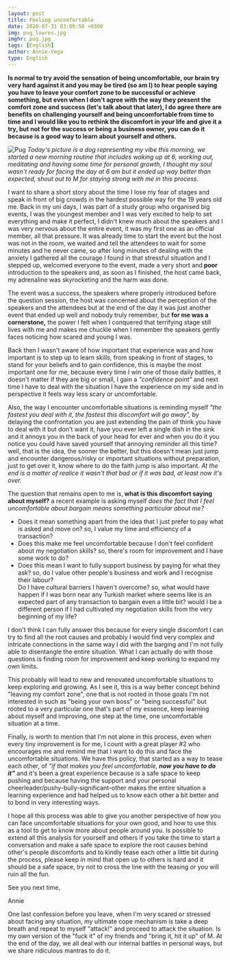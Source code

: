 ```yaml
---
layout: post
title: Feeling uncomfortable
date: 2020-07-31 03:09:50 +0300
img: pug_lowres.jpg
imghr: pug.jpg
tags: [English]
author: Annie-Vega
type: English
---
```

<b>Is normal to try avoid the sensation of being uncomfortable, our brain try very hard against it and you may be tired (so am I) to hear people saying you have to leave your comfort zone to be successful or achieve something, but even when I don't agree with the way they present the comfort zone and success (let's talk about that later), I do agree there are benefits on challenging yourself and being uncomfortable from time to time and I would like you to rethink the discomfort in your life and give it a try, but not for the success or being a business owner, you can do it because is a good way to learn about yourself and others.</b>

![Pug]({{site.baseurl}}/images/pages/pug.jpg)
<i>Today's picture is a dog representing my vibe this morning, we started a new morning routine that includes waking up at 6, working out, meditating and having some time for personal growth, I thought my soul wasn't ready for facing the day at 6 am but it ended up way better than expected, shout out to M for staying strong with me in this process.</i>

I want to share a short story about the time I lose my fear of stages and speak in front of big crowds in the hardest possible way for the 19 years old me. Back in my uni days, I was part of a study group who organised big events, I was the youngest member and I was very excited to help to set everything and make it perfect, I didn't knew much about the speakers and I was very nervous about the entire event, it was my first one as an official member, all that pressure. It was already time to start the event but the host was not in the room, we waited and tell the attendees to wait for some minutes and he never came, so after long minutes of dealing with the anxiety I gathered all the courage I found in that stressful situation and I stepped up, welcomed everyone to the event, made a very short and<b> poor</b> introduction to the speakers and, as soon as I finished, the host came back, my adrenaline was skyrocketing and the harm was done.

The event was a success, the speakers where properly introduced before the question session, the host was concerned about the perception of the speakers and the attendees but at the end of the day it was just another event that ended up well and nobody truly remember, but<b> for me was a cornerstone,</b> the power I felt when I conquered that terrifying stage still lives with me and makes me chuckle when I remember the speakers gently faces noticing how scared and young I was.

Back then I wasn't aware of how important that experience was and how important is to step up to learn skills, from speaking in front of stages, to stand for your beliefs and to gain confidence, this is maybe the most important one for me, because every time I win one of those daily battles, it doesn't matter if they are big or small, I gain a<i> "confidence point"</i> and next time I have to deal with the situation I have the experience on my side and in perspective it feels way less scary or uncomfortable. 

Also, the way I encounter uncomfortable situations is reminding myself<i> "the fastest you deal with it, the fastest this discomfort will go away",</i> by delaying the confrontation you are just extending the pain of think you have to deal with it but don't want it, have you ever left a single dish in the sink and it annoys you in the back of your head for ever and when you do it you notice you could have saved yourself that annoying reminder all this time? well, that is the idea, the sooner the better, but this doesn't mean just jump and encounter dangerous/risky or important situations without preparation, just to get over it, know where to do the faith jump is also important.<i> At the end is a matter of realice it wasn't that bad or if it was bad, at least now it's over. </i>

The question that remains open to me is,<b> what is this discomfort saying about myself?</b> a recent example is asking myself<i> does the fact that I feel uncomfortable about bargain means something particular about me? </i>
<ul>
    <li> Does it mean something apart from the idea that I just prefer to pay what is asked and move on? so, I value my time and efficiency of a transaction? </li>
    <li> Does this make me feel uncomfortable because I don't feel confident about my negotiation skills? so, there's room for improvement and I have some work to do?
   <li> Does this mean I want to fully support business by paying for what they ask? so, do I value other people's business and work and I recognise their labour? </li>
    </li> Do I have cultural barriers I haven't overcome? so, what would have happen if I was born near any Turkish market where seems like is an expected part of any transaction to bargain even a little bit? would I be a different person if I had cultivated my negotiation skills from the very beginning of my life? </li>
</ul>

I don't think I can fully answer this because for every single discomfort I can try to find all the root causes and probably I would find very complex and intricate connections in the same way I did with the barging and I'm not fully able to disentangle the entire situation. What I can actually do with those questions is finding room for improvement and keep working to expand my own limits.

This probably will lead to new and renovated uncomfortable situations to keep exploring and growing. As I see it, this is a way better concept behind "leaving my comfort zone",  one that is not rooted in those goals I'm not interested in such as "being your own boss" or "being successful" but rooted to a very particular one that's part of my essence, keep learning about myself and improving, one step at the time, one uncomfortable situation at a time.

Finally, is worth to mention that I'm not alone in this process, even when every tiny improvement is for me, I count with a great player #2 who encourages me and remind me that I want to do this and face the uncomfortable situations. We have this policy, that started as a way to tease each other, of<i> "if that makes you feel uncomfortable,<b> now you have to do it"</b></i> and it's been a great experience because is a safe space to keep pushing and because having the support and your personal cheerleader/pushy-bully-significant-other makes the entire situation a learning experience and had helped us to know each other a bit better and to bond in very interesting ways.

I hope all this process was able to give you another perspective of how you can face uncomfortable situations for your own good, and how to use this as a tool to get to know more about people around you. Is possible to extend all this analysis for yourself and others if you take the time to start a conversation and make a safe space to explore the root causes behind other's people discomforts and to kindly tease each other a little bit during the process, please keep in mind that open up to others is hard and it should be a safe space, try not to cross the line with the teasing or you will ruin all the fun.

See you next time, 

Annie

One last confession before you leave, when I'm very scared or stressed about facing any situation, my ultimate cope mechanism is take a deep breath and repeat to myself "attack!" and proceed to attack the situation. Is my own version of the "fuck it" of my friends and "bring it, hit it up" of M. At the end of the day, we all deal with our internal battles in personal ways, but we share ridiculous mantras to do it.